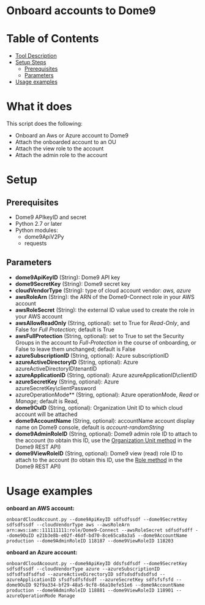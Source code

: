 # Onboard accounts to Dome9


Table of Contents
=================
* [Tool Description](#tool-description)
* [Setup Steps](#setup-steps)
  * [Prerequisites](#Prerequisites)
  * [Parameters](#Parameters)
* [Usage examples](#usage-examples)

# What it does
This script does the following:
- Onboard  an Aws or Azure account to Dome9
- Attach the onboarded account to an OU
- Attach the view role to the account
- Attach the admin role to the account

# Setup 
## Prerequisites 

- Dome9 APIkeyID and secret
- Python 2.7 or later
- Python modules:
    - dome9ApiV2Py
    - requests

## Parameters

* **dome9ApiKeyID** (String): Dome9 API key
* **dome9SecretKey** (String): Dome9 secret key
* **cloudVendorType** (String): type of cloud account vendor: *aws, azure*
* **awsRoleArn** (String): the ARN of the Dome9-Connect role in your AWS account
* **awsRoleSecret** (String): the external ID value used to create the role in your AWS account
* **awsAllowReadOnly** (String, optional): set to True for *Read-Only*, and False for *Full Protection*; default is True 
* **awsFullProtection** (String, optional): set to True to set the Security Groups in the account to *Full-Protection* in the course of onboarding, or False to leave them unchanged; default is False
* **azureSubscriptionID** (String, optional): Azure subscriptionID
* **azureActiveDirectoryID** (String, optional): Azure azureActiveDirectoryID\\tenantID
* **azureApplicationID** (String, optional): Azure azureApplicationID\clientID
* **azureSecretKey** (String, optional): Azure azureSecretKey\clientPassword
* azureOperationMode** (String, optional): Azure operationMode, *Read* or *Manage*; default is Read, 
* **dome9OuID** (String, optional): Organization Unit ID to which cloud account will be attached
* **dome9AccountName** (String, optional): accountName account display name on Dome9 console, default is *account-randomString*
* **dome9AdminRoleID** (String, optional): Dome9 admin role ID to attach to the account (to obtain this ID, use the [Organization Unit method](https://api-v2-docs.dome9.com/#Dome9-API-OrganizationalUnit) in the Dome9 REST API)
* **dome9ViewRoleID** (String, optional): Dome9 view (read) role ID to attach to the account (to obtain this ID, use the [Role method](https://api-v2-docs.dome9.com/#Dome9-API-Role) in the Dome9 REST API)


# Usage examples

**onboard  an AWS account:**

``` onboardCloudAccount.py --dome9ApiKeyID sdfsdfssdf --dome9SecretKey sdfsdfssdf --cloudVendorType aws --awsRoleArn arn:aws:iam::111111111:role/Dome9-Connect --awsRoleSecret sdfsdfsdff --dome9OuID e21b3e8b-e02f-46df-bd70-8ce65ca8a3a5 --dome9AccountName production --dome9AdminRoleID 118187 --dome9ViewRoleID 118203 ```

**onboard an Azure account:**

``` onboardCloudAcoount.py --dome9ApiKeyID ddsfsdfsdf --dome9SecretKey sdfsdfssdf --cloudVendorType azure --azureSubscriptionID sdfsdfsdfsdfsd --azureActiveDirectoryID sdfsdsdfsdsdfsd --azureApplicationID sfsdfsdfsfdsdf --azureSecretKey sdfsfsfsfd --dome9OuID 92f9a334-bf29-48a5-9cf8-66a10efe51e6 --dome9AccountName production --dome9AdminRoleID 118881 --dome9ViewRoleID 118901 --azureOperationMode Manage ```
